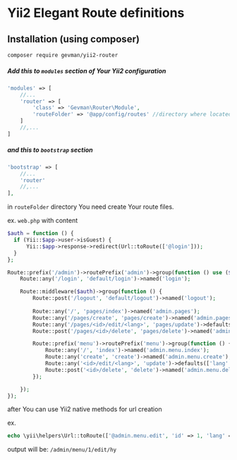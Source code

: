 # Yii2 Elegant Route definitions


## Installation (using composer)

```bash
composer require gevman/yii2-router
```


##### Add this to `modules` section of Your Yii2 configuration

```php
'modules' => [
    //...
    'router' => [
        'class' => 'Gevman\Router\Module',
        'routeFolder' => '@app/config/routes' //directory where located route files
    ]
    //,...
]
```

##### and this to `bootstrap` section

```php
'bootstrap' => [
    //...
    'router'
    //,...
],
```

in `routeFolder` directory You need create Your route files.

ex. `web.php` with content

```php
$auth = function () {
  if (Yii::$app->user->isGuest) {
      Yii::$app->response->redirect(Url::toRoute(['@login']));
  }
};

Route::prefix('/admin')->routePrefix('admin')->group(function () use ($auth) {
    Route::any('/login', 'default/login')->named('login');

    Route::middleware($auth)->group(function () {
        Route::post('/logout', 'default/logout')->named('logout');
        
        Route::any('/', 'pages/index')->named('admin.pages');
        Route::any('/pages/create', 'pages/create')->named('admin.pages.create');
        Route::any('/pages/<id>/edit/<lang>', 'pages/update')->defaults(['lang' => ''])->named('admin.pages.edit');
        Route::post('/pages/<id>/delete', 'pages/delete')->named('admin.pages.delete');

        Route::prefix('menu')->routePrefix('menu')->group(function () {
            Route::any('/', 'index')->named('admin.menu.index');
            Route::any('create', 'create')->named('admin.menu.create');
            Route::any('<id>/edit/<lang>', 'update')->defaults(['lang' => ''])->named('admin.menu.edit');
            Route::post('<id>/delete', 'delete')->named('admin.menu.delete');
        });

    });
});
```

after You can use Yii2 native methods for url creation

ex.

```php
echo \yii\helpers\Url::toRoute(['@admin.menu.edit', 'id' => 1, 'lang' => 'hy']);
```
output will be: `/admin/menu/1/edit/hy`